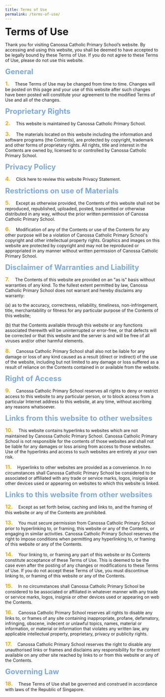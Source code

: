 ```yaml
---
title: Terms of Use
permalink: /terms-of-use/
---
```

<b><font size=6>Terms of Use</font></b>

Thank you for visiting Canossa Catholic Primary School’s website. By accessing and using this website, you shall be deemed to have accepted to be legally bound by these Terms of Use. If you do not agree to these Terms of Use, please do not use this website.

<b><font size=5 color="#7daadf">General</font></b>

<b><font size=4 color="#eeac0d">1.</font></b>&emsp;  These Terms of Use may be changed from time to time. Changes will be posted on this page and your use of this website after such changes have been posted will constitute your agreement to the modified Terms of Use and all of the changes.

<b><font size=5 color="#7daadf">Proprietary Rights</font></b>

<b><font size=4 color="#eeac0d">2.</font></b>&emsp;  This website is maintained by Canossa Catholic Primary School.

<b><font size=4 color="#eeac0d">3.</font></b>&emsp;  The materials located on this website including the information and software programs (the Contents), are protected by copyright, trademark and other forms of proprietary rights. All rights, title and interest in the Contents are owned by, licensed to or controlled by Canossa Catholic Primary School.

<b><font size=5 color="#7daadf">Privacy Policy</font></b>

<b><font size=4 color="#eeac0d">4.</font></b>&emsp;  Click here to review this website Privacy Statement.

<b><font size=5 color="#7daadf">Restrictions on use of Materials</font></b>

<b><font size=4 color="#eeac0d">5.</font></b>&emsp;  Except as otherwise provided, the Contents of this website shall not be reproduced, republished, uploaded, posted, transmitted or otherwise distributed in any way, without the prior written permission of Canossa Catholic Primary School.

<b><font size=4 color="#eeac0d">6.</font></b>&emsp;  Modification of any of the Contents or use of the Contents for any other purpose will be a violation of Canossa Catholic Primary School's copyright and other intellectual property rights. Graphics and images on this website are protected by copyright and may not be reproduced or appropriated in any manner without written permission of Canossa Catholic Primary School.

<b><font size=5 color="#7daadf">Disclaimer of Warranties and Liability</font></b>

<b><font size=4 color="#eeac0d">7.</font></b>&emsp;  The Contents of this website are provided on an "as is" basis without warranties of any kind. To the fullest extent permitted by law, Canossa Catholic Primary School does not warrant and hereby disclaims any warranty:

(a) as to the accuracy, correctness, reliability, timeliness, non-infringement, title, merchantability or fitness for any particular purpose of the Contents of this website;

(b) that the Contents available through this website or any functions associated therewith will be uninterrupted or error-free, or that defects will be corrected or that this website and the server is and will be free of all viruses and/or other harmful elements.

<b><font size=4 color="#eeac0d">8.</font></b>&emsp;  Canossa Catholic Primary School shall also not be liable for any damage or loss of any kind caused as a result (direct or indirect) of the use of the website, including but not limited to any damage or loss suffered as a result of reliance on the Contents contained in or available from the website.

<b><font size=5 color="#7daadf">Right of Access</font></b>

<b><font size=4 color="#eeac0d">9.</font></b>&emsp;  Canossa Catholic Primary School reserves all rights to deny or restrict access to this website to any particular person, or to block access from a particular Internet address to this website, at any time, without ascribing any reasons whatsoever.

<b><font size=5 color="#7daadf">Links from this website to other websites</font></b>

<b><font size=4 color="#eeac0d">10.</font></b>&emsp;  This website contains hyperlinks to websites which are not maintained by Canossa Catholic Primary School. Canossa Catholic Primary School is not responsible for the contents of those websites and shall not be liable for any damages or loss arising from access to those websites. Use of the hyperlinks and access to such websites are entirely at your own risk.

<b><font size=4 color="#eeac0d">11.</font></b>&emsp;  Hyperlinks to other websites are provided as a convenience. In no circumstances shall Canossa Catholic Primary School be considered to be associated or affiliated with any trade or service marks, logos, insignia or other devices used or appearing on websites to which this website is linked.

<b><font size=5 color="#7daadf">Links to this website from other websites</font></b>

<b><font size=4 color="#eeac0d">12.</font></b>&emsp;  Except as set forth below, caching and links to, and the framing of this website or any of the Contents are prohibited.

<b><font size=4 color="#eeac0d">13.</font></b>&emsp;  You must secure permission from Canossa Catholic Primary School prior to hyperlinking to, or framing, this website or any of the Contents, or engaging in similar activities. Canossa Catholic Primary School reserves the right to impose conditions when permitting any hyperlinking to, or framing of this website or any of the Contents.

<b><font size=4 color="#eeac0d">14.</font></b>&emsp;  Your linking to, or framing any part of this website or its Contents constitute acceptance of these Terms of Use. This is deemed to be the case even after the posting of any changes or modifications to these Terms of Use. If you do not accept these Terms of Use, you must discontinue linking to, or framing of this website or any of the Contents.

<b><font size=4 color="#eeac0d">15.</font></b>&emsp;  In no circumstances shall Canossa Catholic Primary School be considered to be associated or affiliated in whatever manner with any trade or service marks, logos, insignia or other devices used or appearing on web the Contents.

<b><font size=4 color="#eeac0d">16.</font></b>&emsp;  Canossa Catholic Primary School reserves all rights to disable any links to, or frames of any site containing inappropriate, profane, defamatory, infringing, obscene, indecent or unlawful topics, names, material or information, or material or information that violates any written law, any applicable intellectual property, proprietary, privacy or publicity rights.

<b><font size=4 color="#eeac0d">17.</font></b>&emsp;  Canossa Catholic Primary School reserves the right to disable any unauthorised links or frames and disclaims any responsibility for the content available on any other site reached by links to or from this website or any of the Contents.

<b><font size=5 color="#7daadf">Governing Law</font></b>

<b><font size=4 color="#eeac0d">18.</font></b>&emsp;  These Terms of Use shall be governed and construed in accordance with laws of the Republic of Singapore.
